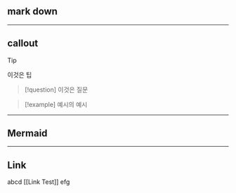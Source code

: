 ## mark down
---

## callout

>[!tip] 
> 이것은 팁

>[!question]
>이것은 질문

> [!example]
> 예시의 예시

---
## Mermaid
---
## Link
abcd [[Link Test]] efg